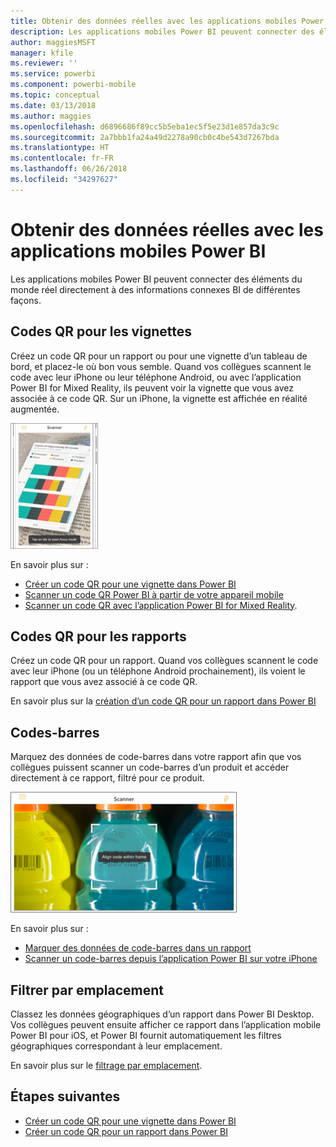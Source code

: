 ```yaml
---
title: Obtenir des données réelles avec les applications mobiles Power BI
description: Les applications mobiles Power BI peuvent connecter des éléments du monde réel directement à des informations connexes BI, sans recherche.
author: maggiesMSFT
manager: kfile
ms.reviewer: ''
ms.service: powerbi
ms.component: powerbi-mobile
ms.topic: conceptual
ms.date: 03/13/2018
ms.author: maggies
ms.openlocfilehash: d6896686f89cc5b5eba1ec5f5e23d1e857da3c9c
ms.sourcegitcommit: 2a7bbb1fa24a49d2278a90cb0c4be543d7267bda
ms.translationtype: HT
ms.contentlocale: fr-FR
ms.lasthandoff: 06/26/2018
ms.locfileid: "34297627"
---
```

# <a name="get-data-from-the-real-world-with-the-power-bi-mobile-apps"></a>Obtenir des données réelles avec les applications mobiles Power BI
Les applications mobiles Power BI peuvent connecter des éléments du monde réel directement à des informations connexes BI de différentes façons. 

## <a name="qr-codes-for-tiles"></a>Codes QR pour les vignettes
Créez un code QR pour un rapport ou pour une vignette d’un tableau de bord, et placez-le où bon vous semble. Quand vos collègues scannent le code avec leur iPhone ou leur téléphone Android, ou avec l’application Power BI for Mixed Reality, ils peuvent voir la vignette que vous avez associée à ce code QR. Sur un iPhone, la vignette est affichée en réalité augmentée.

![Code QR](media/mobile-apps-data-in-real-world-context/power-bi-ios-qr-ar-scanner-small.png)

En savoir plus sur :

* [Créer un code QR pour une vignette dans Power BI](service-create-qr-code-for-tile.md)
* [Scanner un code QR Power BI à partir de votre appareil mobile](mobile-apps-qr-code.md)
* [Scanner un code QR avec l’application Power BI for Mixed Reality](mobile-mixed-reality-app.md#scan-a-report-qr-code-in-holographic-view).

## <a name="qr-codes-for-reports"></a>Codes QR pour les rapports
Créez un code QR pour un rapport.  Quand vos collègues scannent le code avec leur iPhone (ou un téléphone Android prochainement), ils voient le rapport que vous avez associé à ce code QR. 

En savoir plus sur la [création d’un code QR pour un rapport dans Power BI](service-create-qr-code-for-report.md)

## <a name="barcodes"></a>Codes-barres
Marquez des données de code-barres dans votre rapport afin que vos collègues puissent scanner un code-barres d’un produit et accéder directement à ce rapport, filtré pour ce produit.

![Code-barres](media/mobile-apps-data-in-real-world-context/power-bi-barcode-scanner.png)

En savoir plus sur :

* [Marquer des données de code-barres dans un rapport](desktop-mobile-barcodes.md)
* [Scanner un code-barres depuis l’application Power BI sur votre iPhone](mobile-apps-scan-barcode-iphone.md)

## <a name="filter-by-location"></a>Filtrer par emplacement
Classez les données géographiques d’un rapport dans Power BI Desktop. Vos collègues peuvent ensuite afficher ce rapport dans l’application mobile Power BI pour iOS, et Power BI fournit automatiquement les filtres géographiques correspondant à leur emplacement.

En savoir plus sur le [filtrage par emplacement](mobile-apps-geographic-filtering.md).

## <a name="next-steps"></a>Étapes suivantes
* [Créer un code QR pour une vignette dans Power BI](service-create-qr-code-for-tile.md)
* [Créer un code QR pour un rapport dans Power BI](service-create-qr-code-for-report.md)

